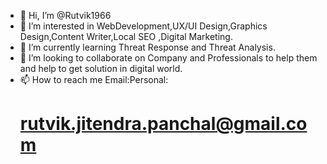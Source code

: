 - 👋 Hi, I’m @Rutvik1966
- 👀 I’m interested in WebDevelopment,UX/UI Design,Graphics Design,Content Writer,Local SEO ,Digital Marketing.
- 🌱 I’m currently learning Threat Response and Threat Analysis.
- 💞️ I’m looking to collaborate on Company and Professionals to help them and help to get solution in digital world. 
- 📫 How to reach me Email:Personal:<h1>rutvik.jitendra.panchal@gmail.com</h1>

<!---
Rutvik1966/Rutvik1966 is a ✨ special ✨ repository because its `README.md` (this file) appears on your GitHub profile.
You can click the Preview link to take a look at your changes.
--->
